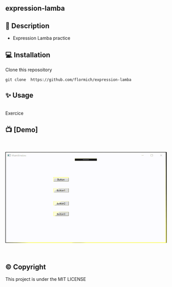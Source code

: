 ## expression-lamba

## 📃 Description

* Expression Lamba practice

## 💻 Installation
Clone this reposoitory

```
git clone  https://github.com/flormich/expression-lamba 
```

## ✨️ Usage
<br>
Exercice
<br>

## 📺 [Demo]

<br>
<p align="center"

 ![logo](expressionLambda.gif) 

</p>
<br>

## ©️ Copyright
This project is under the MIT LICENSE
